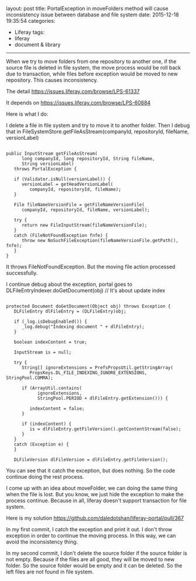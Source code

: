 layout: post
title: PortalException in moveFolders method will cause inconsistency issue between database and file system
date: 2015-12-18 19:35:54
categories: 
- Liferay
tags:
- liferay
- document & library
---

When we try to move folders from one repository to another one, if the source file is deleted in file system, the move process would be roll back due to transaction, while files before exception would be moved to new repository. This causes inconsistency.

 

The detail https://issues.liferay.com/browse/LPS-61337

It depends on https://issues.liferay.com/browse/LPS-60884

 

Here is what I do:

I delete a file in file system and try to move it to another folder. Then I debug that in FileSystemStore.getFileAsStream(companyId, repositoryId, fileName, versionLabel)

```

public InputStream getFileAsStream(
      long companyId, long repositoryId, String fileName,
      String versionLabel)
   throws PortalException {

   if (Validator.isNull(versionLabel)) {
      versionLabel = getHeadVersionLabel(
         companyId, repositoryId, fileName);
   }

   File fileNameVersionFile = getFileNameVersionFile(
      companyId, repositoryId, fileName, versionLabel);

   try {
      return new FileInputStream(fileNameVersionFile);
   }
   catch (FileNotFoundException fnfe) {
      throw new NoSuchFileException(fileNameVersionFile.getPath(), fnfe);
   }
}
```


It throws FileNotFoundException. But the moving file action processed successfully.

I continue debug about the exception, portal goes to DLFileEntryIndexer.doGetDocument(obj) // It's about update index
```

protected Document doGetDocument(Object obj) throws Exception {
   DLFileEntry dlFileEntry = (DLFileEntry)obj;

   if (_log.isDebugEnabled()) {
      _log.debug("Indexing document " + dlFileEntry);
   }

   boolean indexContent = true;

   InputStream is = null;

   try {
      String[] ignoreExtensions = PrefsPropsUtil.getStringArray(
         PropsKeys.DL_FILE_INDEXING_IGNORE_EXTENSIONS, StringPool.COMMA);

      if (ArrayUtil.contains(
            ignoreExtensions,
            StringPool.PERIOD + dlFileEntry.getExtension())) {

         indexContent = false;
      }

      if (indexContent) {
         is = dlFileEntry.getFileVersion().getContentStream(false);
      }
   }
   catch (Exception e) {
   }
   
   DLFileVersion dlFileVersion = dlFileEntry.getFileVersion();

```

You can see that it catch the exception, but does nothing. So the code continue doing the rest process.

I come up with an idea about moveFolder, we can doing the same thing when the file is lost. But you know, we just hide the exception to make the process continue. Because in all, liferay doesn't support transaction for file system.

 

Here is my solution https://github.com/daledotshan/liferay-portal/pull/367

In my first commit, I catch the exception and print it out. I don't throw exception in order to continue the moving process. In this way, we can avoid the inconsistency thing.

In my second commit, I don't delete the source folder if the source folder is not empty. Because if the files are all good, they will be moved to new folder. So the source folder would be empty and it can be deleted. So the left files are not found in file system.
